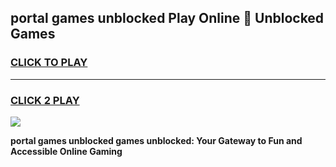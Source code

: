 
## portal games unblocked Play Online 👋 Unblocked Games
<h3>
<a href="https://premium.freeplayer.one?title=portal_games_unblocked&ref=19F">CLICK TO PLAY</a></h3>
<hr>

<h3>
<a href="https://premium.freeplayer.one?title=portal_games_unblocked&ref=19F">CLICK 2 PLAY</a>
  
</h3>

<a href="https://premium.freeplayer.one?title=portal_games_unblocked&ref=19F"><img src="https://clearcache.store/games.png"></a>


**portal games unblocked games unblocked: Your Gateway to Fun and Accessible Online Gaming**
